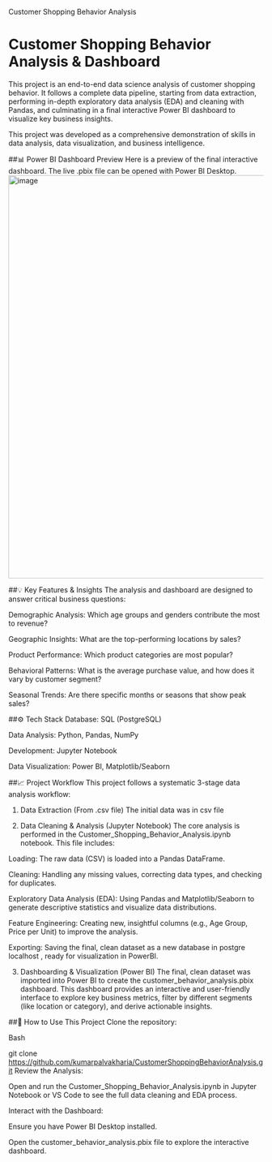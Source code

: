 Customer Shopping Behavior Analysis

# Customer Shopping Behavior Analysis & Dashboard
This project is an end-to-end data science analysis of customer shopping behavior. It follows a complete data pipeline, starting from data extraction, performing in-depth exploratory data analysis (EDA) and cleaning with Pandas, and culminating in a final interactive Power BI dashboard to visualize key business insights.

This project was developed as a comprehensive demonstration of skills in data analysis, data visualization, and business intelligence.

##📊 Power BI Dashboard Preview
Here is a preview of the final interactive dashboard. The live .pbix file can be opened with Power BI Desktop.
<img width="1470" height="795" alt="image" src="https://github.com/user-attachments/assets/f86129da-7612-49e1-929d-8ebab554f7c8" />




##💡 Key Features & Insights
The analysis and dashboard are designed to answer critical business questions:

Demographic Analysis: Which age groups and genders contribute the most to revenue?

Geographic Insights: What are the top-performing locations by sales?

Product Performance: Which product categories are most popular?

Behavioral Patterns: What is the average purchase value, and how does it vary by customer segment?

Seasonal Trends: Are there specific months or seasons that show peak sales?

##⚙️ Tech Stack
Database: SQL (PostgreSQL)

Data Analysis: Python, Pandas, NumPy

Development: Jupyter Notebook

Data Visualization: Power BI, Matplotlib/Seaborn

##📈 Project Workflow
This project follows a systematic 3-stage data analysis workflow:

1. Data Extraction (From .csv file)
The initial data was in csv file 

2. Data Cleaning & Analysis (Jupyter Notebook)
The core analysis is performed in the Customer_Shopping_Behavior_Analysis.ipynb notebook. This file includes:

Loading: The raw data (CSV) is loaded into a Pandas DataFrame.

Cleaning: Handling any missing values, correcting data types, and checking for duplicates.

Exploratory Data Analysis (EDA): Using Pandas and Matplotlib/Seaborn to generate descriptive statistics and visualize data distributions.

Feature Engineering: Creating new, insightful columns (e.g., Age Group, Price per Unit) to improve the analysis.

Exporting: Saving the final, clean dataset as a new database in postgre localhost , ready for visualization in PowerBI.

3. Dashboarding & Visualization (Power BI)
The final, clean dataset was imported into Power BI to create the customer_behavior_analysis.pbix dashboard. This dashboard provides an interactive and user-friendly interface to explore key business metrics, filter by different segments (like location or category), and derive actionable insights.

##🚀 How to Use This Project
Clone the repository:

Bash

git clone https://github.com/kumarpalvakharia/CustomerShoppingBehaviorAnalysis.git
Review the Analysis:

Open and run the Customer_Shopping_Behavior_Analysis.ipynb in Jupyter Notebook or VS Code to see the full data cleaning and EDA process.

Interact with the Dashboard:

Ensure you have Power BI Desktop installed.

Open the customer_behavior_analysis.pbix file to explore the interactive dashboard.
